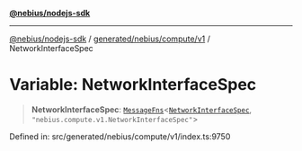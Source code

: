 [**@nebius/nodejs-sdk**](../../../../../README.md)

---

[@nebius/nodejs-sdk](../../../../../README.md) / [generated/nebius/compute/v1](../README.md) / NetworkInterfaceSpec

# Variable: NetworkInterfaceSpec

> **NetworkInterfaceSpec**: [`MessageFns`](../../../../../runtime/protos/core/interfaces/MessageFns.md)\<[`NetworkInterfaceSpec`](../interfaces/NetworkInterfaceSpec.md), `"nebius.compute.v1.NetworkInterfaceSpec"`\>

Defined in: src/generated/nebius/compute/v1/index.ts:9750
